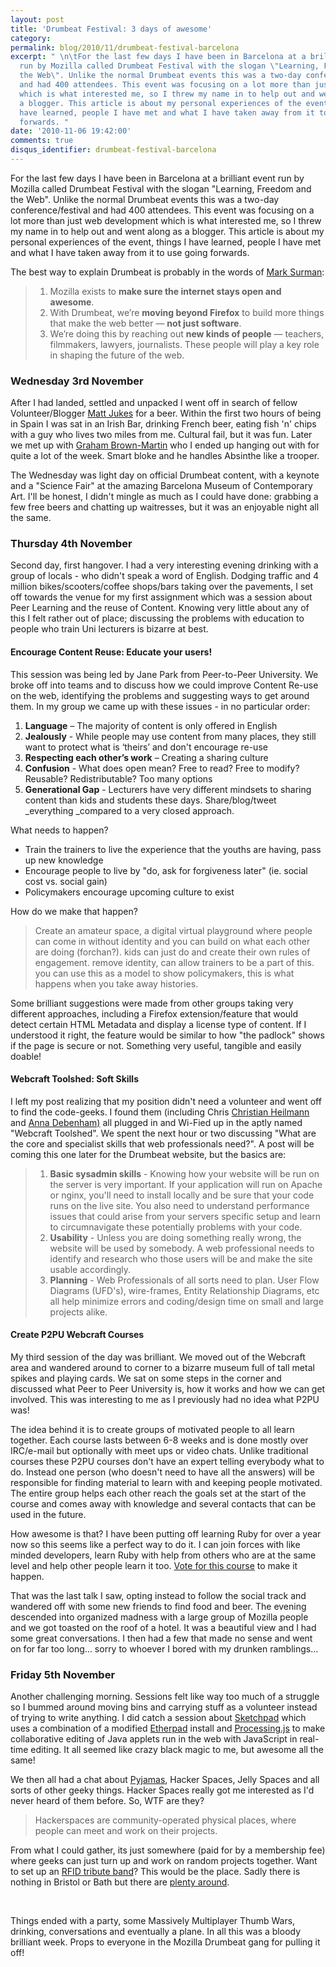 ```yaml
---
layout: post
title: 'Drumbeat Festival: 3 days of awesome'
category: 
permalink: blog/2010/11/drumbeat-festival-barcelona
excerpt: " \n\tFor the last few days I have been in Barcelona at a brilliant event
  run by Mozilla called Drumbeat Festival with the slogan \"Learning, Freedom and
  the Web\". Unlike the normal Drumbeat events this was a two-day conference/festival
  and had 400 attendees. This event was focusing on a lot more than just web development
  which is what interested me, so I threw my name in to help out and went along as
  a blogger. This article is about my personal experiences of the event, things I
  have learned, people I have met and what I have taken away from it to use going
  forwards. "
date: '2010-11-06 19:42:00'
comments: true
disqus_identifier: drumbeat-festival-barcelona
---
```


For the last few days I have been in Barcelona at a brilliant event run by Mozilla called Drumbeat Festival with the slogan "Learning, Freedom and the Web". Unlike the normal Drumbeat events this was a two-day conference/festival and had 400 attendees. This event was focusing on a lot more than just web development which is what interested me, so I threw my name in to help out and went along as a blogger. This article is about my personal experiences of the event, things I have learned, people I have met and what I have taken away from it to use going forwards.

The best way to explain Drumbeat is probably in the words of [Mark Surman](http://www.drumbeat.org/content/mark-surman-drumbeat-3-bullets):

> 1. Mozilla exists to **make sure the internet stays open and awesome**.
> 2. With Drumbeat, we’re **moving beyond Firefox** to build more things that make the web better — **not just software**.
> 3. We’re doing this by reaching out **new kinds of people** — teachers, filmmakers, lawyers, journalists. These people will play a key role in shaping the future of the web.
### Wednesday 3rd November

After I had landed, settled and unpacked I went off in search of fellow Volunteer/Blogger [Matt Jukes](http://twitter.com/jukesie) for a beer. Within the first two hours of being in Spain I was sat in an Irish Bar, drinking French beer, eating fish 'n' chips with a guy who lives two miles from me. Cultural fail, but it was fun. Later we met up with [Graham Brown-Martin](http://www.drumbeat.org/content/mobile-and-disruptive-graham-brown-martin) who I ended up hanging out with for quite a lot of the week. Smart bloke and he handles Absinthe like a trooper.

The Wednesday was light day on official Drumbeat content, with a keynote and a "Science Fair" at the amazing Barcelona Museum of Contemporary Art. I'll be honest, I didn't mingle as much as I could have done: grabbing a few free beers and chatting up waitresses, but it was an enjoyable night all the same.

### Thursday 4th November

Second day, first hangover. I had a very interesting evening drinking with a group of locals - who didn't speak a word of English. Dodging traffic and 4 million bikes/scooters/coffee shops/bars taking over the pavements, I set off towards the venue for my first assignment which was a session about Peer Learning and the reuse of Content. Knowing very little about any of this I felt rather out of place; discussing the problems with education to people who train Uni lecturers is bizarre at best.

#### Encourage Content Reuse: Educate your users!

This session was being led by Jane Park from Peer-to-Peer University. We broke off into teams and to discuss how we could improve Content Re-use on the web, identifying the problems and suggesting ways to get around them. In my group we came up with these issues - in no particular order:

1. **Language** – The majority of content is only offered in English
2. **Jealously** - While people may use content from many places, they still want to protect what is ‘theirs’ and don't encourage re-use
3. **Respecting each other’s work** – Creating a sharing culture
4. **Confusion** - What does open mean? Free to read? Free to modify? Reusable? Redistributable? Too many options
5. **Generational Gap** - Lecturers have very different mindsets to sharing content than kids and students these days. Share/blog/tweet _everything _compared to a very closed approach.

What needs to happen?

- Train the trainers to live the experience that the youths are having, pass up new knowledge
- Encourage people to live by "do, ask for forgiveness later" (ie. social cost vs. social gain)
- Policymakers encourage upcoming culture to exist

How do we make that happen?

> Create an amateur space, a digital virtual playground where people can come in without identity and you can build on what each other are doing (forchan?). kids can just do and create their own rules of engagement. remove identity, can allow trainers to be a part of this. you can use this as a model to show policymakers, this is what happens when you take away histories.

Some brilliant suggestions were made from other groups taking very different approaches, including a Firefox extension/feature that would detect certain HTML Metadata and display a license type of content. If I understood it right, the feature would be similar to how "the padlock" shows if the page is secure or not. Something very useful, tangible and easily doable!

#### Webcraft Toolshed: Soft Skills

I left my post realizing that my position didn't need a volunteer and went off to find the code-geeks. I found them (including Chris [Christian Heilmann](http://twitter.com/codepo8) and [Anna Debenham)](http://twitter.com/#!/anna_debenham) all plugged in and Wi-Fied up in the aptly named "Webcraft Toolshed". We spent the next hour or two discussing "What are the core and specialist skills that web professionals need?". A post will be coming this one later for the Drumbeat website, but the basics are:

> 1. **Basic sysadmin skills** - Knowing how your website will be run on the server is very important. If your application will run on Apache or nginx, you'll need to install locally and be sure that your code runs on the live site. You also need to understand performance issues that could arise from your servers specific setup and learn to circumnavigate these potentially problems with your code.
> 2. **Usability** - Unless you are doing something really wrong, the website will be used by somebody. A web professional needs to identify and research who those users will be and make the site usable accordingly.
> 3. **Planning** - Web Professionals of all sorts need to plan. User Flow Diagrams (UFD's), wire-frames, Entity Relationship Diagrams, etc all help minimize errors and coding/design time on small and large projects alike.
#### Create P2PU Webcraft Courses

My third session of the day was brilliant. We moved out of the Webcraft area and wandered around to corner to a bizarre museum full of tall metal spikes and playing cards. We sat on some steps in the corner and discussed what Peer to Peer University is, how it works and how we can get involved. This was interesting to me as I previously had no idea what P2PU was!

The idea behind it is to create groups of motivated people to all learn together. Each course lasts between 6-8 weeks and is done mostly over IRC/e-mail but optionally with meet ups or video chats. Unlike traditional courses these P2PU courses don't have an expert telling everybody what to do. Instead one person (who doesn't need to have all the answers) will be responsible for finding material to learn with and keeping people motivated. The entire group helps each other reach the goals set at the start of the course and comes away with knowledge and several contacts that can be used in the future.

How awesome is that? I have been putting off learning Ruby for over a year now so this seems like a perfect way to do it. I can join forces with like minded developers, learn Ruby with help from others who are at the same level and help other people learn it too. [Vote for this course](http://p2pu.uservoice.com/forums/84091-course-suggestions/suggestions/1202827-ruby-and-rails?ref=title) to make it happen.

That was the last talk I saw, opting instead to follow the social track and wandered off with some new friends to find food and beer. The evening descended into organized madness with a large group of Mozilla people and we got toasted on the roof of a hotel. It was a beautiful view and I had some great conversations. I then had a few that made no sense and went on for far too long... sorry to whoever I bored with my drunken ramblings...

### Friday 5th November

Another challenging morning. Sessions felt like way too much of a struggle so I bummed around moving bins and carrying stuff as a volunteer instead of trying to write anything. I did catch a session about [Sketchpad](http://sketchpad.cc/) which uses a combination of a modified [Etherpad](http://etherpad.org/) install and [Processing.js](http://processingjs.org/) to make collaborative editing of Java applets run in the web with JavaScript in real-time editing. It all seemed like crazy black magic to me, but awesome all the same!

We then all had a chat about [Pyjamas](http://pyjs.org/), Hacker Spaces, Jelly Spaces and all sorts of other geeky things. Hacker Spaces really got me interested as I'd never heard of them before. So, WTF are they?

> Hackerspaces are community-operated physical places, where people can meet and work on their projects.

From what I could gather, its just somewhere (paid for by a membership fee) where geeks can just turn up and work on random projects together. Want to set up an [RFID tribute band](/blog/2010/10/bathcamp-a-day-of-nerdery-and-beer)? This would be the place. Sadly there is nothing in Bristol or Bath but there are [plenty around](http://hackerspaces.org/wiki/List_of_Hacker_Spaces).

 

Things ended with a party, some Massively Multiplayer Thumb Wars, drinking, conversations and eventually a plane. In all this was a bloody brilliant week. Props to everyone in the Mozilla Drumbeat gang for pulling it off!

